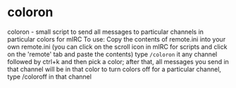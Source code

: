 # coloron
coloron - small script to send all messages to particular channels in particular colors for mIRC
To use:
Copy the contents of remote.ini into your own remote.ini (you can click on the scroll icon in mIRC for scripts and click on the 'remote' tab and paste the contents)
type `/coloron` it any channel followed by ctrl+k and then pick a color; after that, all messages you send in that channel will be in that color
to turn colors off for a particular channel, type /coloroff in that channel



